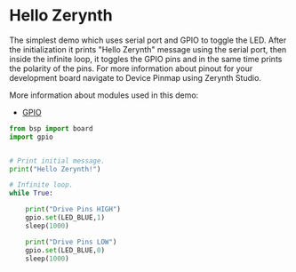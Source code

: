 # Hello Zerynth

The simplest demo which uses serial port and GPIO to toggle the LED. After the initialization it prints "Hello Zerynth" message using the serial port, then inside the infinite loop, it toggles the GPIO pins and in the same time prints the polarity of the pins. For more information about pinout for your development board navigate to Device Pinmap using Zerynth Studio.

More information about modules used in this demo:

- [GPIO](../../libs/stdlib/gpio.md)

```python
from bsp import board
import gpio


# Print initial message.
print("Hello Zerynth!")

# Infinite loop.
while True:

    print("Drive Pins HIGH")
    gpio.set(LED_BLUE,1)
    sleep(1000)

    print("Drive Pins LOW")
    gpio.set(LED_BLUE,0)
    sleep(1000)
```
